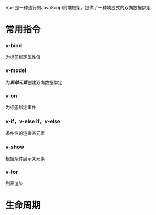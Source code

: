 Vue 是一种流行的JavaScript前端框架，提供了一种响应式的双向数据绑定
# 常用指令
### v-bind
为标签绑定属性值
### v-model
为***表单元素***创建双向数据绑定

### v-on
为标签绑定事件

### v-if，v-else if，v-else
条件性的渲染某元素

### v-show
根据条件展示某元素

### v-for
列表渲染







# 生命周期


































